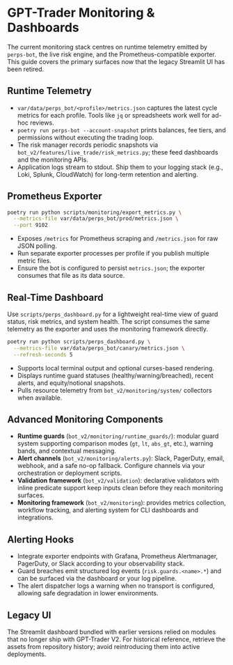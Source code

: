 # GPT-Trader Monitoring & Dashboards

The current monitoring stack centres on runtime telemetry emitted by
`perps-bot`, the live risk engine, and the Prometheus-compatible exporter. This
guide covers the primary surfaces now that the legacy Streamlit UI has been
retired.

## Runtime Telemetry

- `var/data/perps_bot/<profile>/metrics.json` captures the latest cycle metrics
  for each profile. Tools like `jq` or spreadsheets work well for ad-hoc
  reviews.
- `poetry run perps-bot --account-snapshot` prints balances, fee tiers, and
  permissions without executing the trading loop.
- The risk manager records periodic snapshots via
  `bot_v2/features/live_trade/risk_metrics.py`; these feed dashboards and the
  monitoring APIs.
- Application logs stream to stdout. Ship them to your logging stack (e.g.,
  Loki, Splunk, CloudWatch) for long-term retention and alerting.

## Prometheus Exporter

```bash
poetry run python scripts/monitoring/export_metrics.py \
  --metrics-file var/data/perps_bot/prod/metrics.json \
  --port 9102
```

- Exposes `/metrics` for Prometheus scraping and `/metrics.json` for raw JSON
  polling.
- Run separate exporter processes per profile if you publish multiple metric
  files.
- Ensure the bot is configured to persist `metrics.json`; the exporter consumes
  that file as its data source.

## Real-Time Dashboard

Use `scripts/perps_dashboard.py` for a lightweight real-time view of guard
status, risk metrics, and system health. The script consumes the same telemetry
as the exporter and uses the monitoring framework directly.

```bash
poetry run python scripts/perps_dashboard.py \
  --metrics-file var/data/perps_bot/canary/metrics.json \
  --refresh-seconds 5
```

- Supports local terminal output and optional curses-based rendering.
- Displays runtime guard statuses (healthy/warning/breached), recent alerts, and
  equity/notional snapshots.
- Pulls resource telemetry from `bot_v2/monitoring/system/` collectors when
  available.

## Advanced Monitoring Components

- **Runtime guards** (`bot_v2/monitoring/runtime_guards/`): modular guard system
  supporting comparison modes (`gt`, `lt`, `abs_gt`, etc.), warning bands, and
  contextual messaging.
- **Alert channels** (`bot_v2/monitoring/alerts.py`): Slack, PagerDuty, email,
  webhook, and a safe no-op fallback. Configure channels via your orchestration
  or deployment scripts.
- **Validation framework** (`bot_v2/validation`): declarative validators with
  inline predicate support keep inputs clean before they reach monitoring
  surfaces.
- **Monitoring framework** (`bot_v2/monitoring`): provides metrics collection,
  workflow tracking, and alerting system for CLI dashboards and integrations.

## Alerting Hooks

- Integrate exporter endpoints with Grafana, Prometheus Alertmanager, PagerDuty,
  or Slack according to your observability stack.
- Guard breaches emit structured log events (`risk.guards.<name>.*`) and can be
  surfaced via the dashboard or your log pipeline.
- The alert dispatcher logs a warning when no transport is configured, allowing
  safe degradation in lower environments.

## Legacy UI

The Streamlit dashboard bundled with earlier versions relied on modules that no
longer ship with GPT-Trader V2. For historical reference, retrieve the assets
from repository history; avoid reintroducing them into active deployments.
